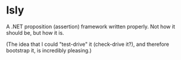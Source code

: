 # Isly
A .NET proposition (assertion) framework written properly. Not how it should be, but how it is.

(The idea that I could "test-drive" it (check-drive it?), and therefore bootstrap it, is incredibly pleasing.)
